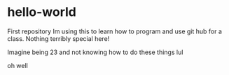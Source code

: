 # hello-world
First repository
Im using this to learn how to program and use git hub for a class. Nothing terribly special here!

Imagine being 23 and not knowing how to do these things lul

oh well
